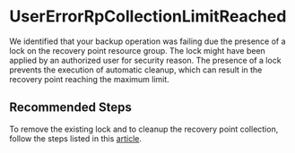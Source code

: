 <properties
	pageTitle="usererrorrpcollectionlimitreached"
	description="usererrorrpcollectionlimitreached"
	infoBubbleText="The Restore Point collection maximum limit has reached. See details on the right"
	service="microsoft.recoveryservices"
	resource="backup"
	authors="srinathv"
	authorAlias="srinathv"
	articleId="azurebackup-crc-usererrorrpcollectionlimitreached"
	diagnosticScenario="azurebackup-crc-usererrorrpcollectionlimitreached"
	selfHelpType="diagnostics"
	supportTopicIds="32553276,32553277"
	productPesIds="15207"
	cloudEnvironments="public"
/>

# UserErrorRpCollectionLimitReached
<!--issueDescription-->
We identified that your backup operation was failing due the presence of a lock on the recovery point resource group. The lock might have been applied by an authorized user for security reason. The presence of a lock prevents the execution of automatic cleanup, which can result in the recovery point reaching the maximum limit.
<!--/issueDescription-->

## **Recommended Steps**

To remove the existing lock and to cleanup the recovery point collection, follow the steps listed in this [article](https://docs.microsoft.com/azure/backup/backup-azure-troubleshoot-vm-backup-fails-snapshot-timeout#usererrorrpcollectionlimitreached---the-restore-point-collection-max-limit-has-reached).
